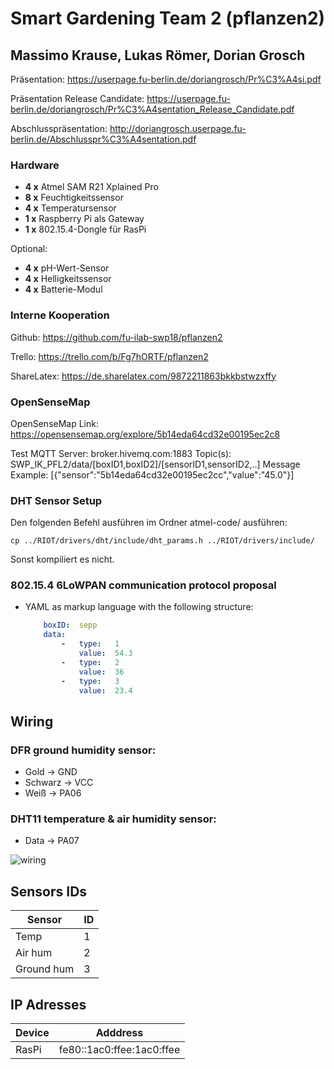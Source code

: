 # Smart Gardening Team 2 (pflanzen2)
## Massimo Krause, Lukas Römer, Dorian Grosch

Präsentation: https://userpage.fu-berlin.de/doriangrosch/Pr%C3%A4si.pdf

Präsentation Release Candidate: https://userpage.fu-berlin.de/doriangrosch/Pr%C3%A4sentation_Release_Candidate.pdf

Abschlusspräsentation: http://doriangrosch.userpage.fu-berlin.de/Abschlusspr%C3%A4sentation.pdf

### Hardware

* **4 x** Atmel SAM R21 Xplained Pro 
* **8 x** Feuchtigkeitssensor
* **4 x** Temperatursensor
* **1 x** Raspberry Pi als Gateway
* **1 x** 802.15.4-Dongle für RasPi

Optional: 

* **4 x** pH-Wert-Sensor
* **4 x** Helligkeitssensor
* **4 x** Batterie-Modul

### Interne Kooperation

Github: https://github.com/fu-ilab-swp18/pflanzen2

Trello: https://trello.com/b/Fg7hORTF/pflanzen2

ShareLatex: https://de.sharelatex.com/9872211863bkkbstwzxffy

### OpenSenseMap

OpenSenseMap Link: https://opensensemap.org/explore/5b14eda64cd32e00195ec2c8

Test MQTT Server: broker.hivemq.com:1883
Topic(s): SWP_IK_PFL2/data/[boxID1,boxID2]/[sensorID1,sensorID2,..]
Message Example: [{"sensor":"5b14eda64cd32e00195ec2cc","value":"45.0"}]

### DHT Sensor Setup

Den folgenden Befehl ausführen im Ordner atmel-code/ ausführen:

```cp ../RIOT/drivers/dht/include/dht_params.h ../RIOT/drivers/include/```

Sonst kompiliert es nicht.

### 802.15.4 6LoWPAN communication protocol proposal

- YAML as markup language with the following structure:
    ```yaml
        boxID:  sepp
        data:
            -   type:   1
                value:  54.3
            -   type:   2
                value:  36
            -   type:   3
                value:  23.4
    ```

## Wiring

### DFR ground humidity sensor:
* Gold      -> GND
* Schwarz   -> VCC
* Weiß      -> PA06

### DHT11 temperature & air humidity sensor:
* Data      -> PA07

![wiring](doc/wiring.jpg)

## Sensors IDs

| Sensor | ID |
| --- | --- |
| Temp | 1 |
| Air hum | 2 |
| Ground hum | 3 |

## IP Adresses

| Device | Adddress |
| --- | --- |
| RasPi | fe80::1ac0:ffee:1ac0:ffee |
